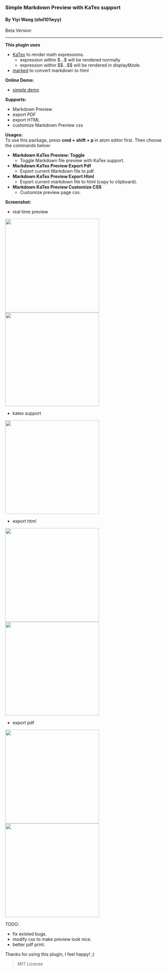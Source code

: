 ### Simple Markdown Preview with KaTex support
#### By Yiyi Wang (shd101wyy)
Beta Version

---
<strong>This plugin uses</strong>
- [KaTex](https://github.com/Khan/KaTeX) to render math expressions.
    - expression within $\$...\$$ will be rendered normally
    - expression within $\$\$...\$\$$ will be rendered in displayMode.
- [marked](https://github.com/chjj/marked) to convert markdown to html

<strong>Online Demo:  </strong>
- [simple demo](https://rawgit.com/shd101wyy/atom-markdown-katex/master/index_katex.html)

<strong>Supports:</strong>
- Markdown Preview
- export PDF
- export HTML
- customize Markdown Preview css

<strong>Usages:</strong>  
To use this package, press <strong> cmd + shift + p </strong> in atom editor first. Then choose the commands below:
- <strong>Markdown KaTex Preview: Toggle</strong>
    - Toggle Markdown file preview with KaTex support.
- <strong>Markdown KaTex Preview Export Pdf </strong>
    - Export current Markdown file to pdf.
- <strong>Markdown KaTex Preview Export Html</strong>
    - Export current markdown file to html (copy to clipboard).
- <strong>Markdown KaTex Preview Customize CSS</strong>
    - Customize preview page css.

<strong>Screenshot:  </strong>
- real time preview  
<img src="https://raw.githubusercontent.com/shd101wyy/atom-markdown-katex/master/screenshot/0.png" height="300">  

<img src="https://raw.githubusercontent.com/shd101wyy/atom-markdown-katex/master/screenshot/1.png" height="300">  

- katex support  
<img src="https://raw.githubusercontent.com/shd101wyy/atom-markdown-katex/master/screenshot/2.png" height="300">  

- export html  
<img src="https://raw.githubusercontent.com/shd101wyy/atom-markdown-katex/master/screenshot/3.png" height="300">  

<img src="https://raw.githubusercontent.com/shd101wyy/atom-markdown-katex/master/screenshot/4.png" height="300">  

- export pdf  
<img src="https://raw.githubusercontent.com/shd101wyy/atom-markdown-katex/master/screenshot/5.png" height="300">  

<img src="https://raw.githubusercontent.com/shd101wyy/atom-markdown-katex/master/screenshot/6.png" height="300">  




TODO:
- fix existed bugs.
- modify css to make preview look nice.
- better pdf print.

Thanks for using this plugin, I feel happy! ;)


> MIT License
